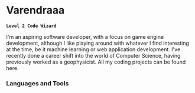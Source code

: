 # Varendraaa

**`Level 2 Code Wizard`**

I'm an aspiring software developer, with a focus on game engine development, although I like playing around with whatever I find interesting at the time, be it machine learning or web application development.
I've recently done a career shift into the world of Computer Science, having previously worked as a geophysicist.
All my coding projects can be found here.

### Languages and Tools

<!--
**Varendraaa/Varendraaa** is a ✨ _special_ ✨ repository because its `README.md` (this file) appears on your GitHub profile.

Here are some ideas to get you started:

- 🔭 I’m currently working on ...
- 🌱 I’m currently learning ...
- 👯 I’m looking to collaborate on ...
- 🤔 I’m looking for help with ...
- 💬 Ask me about ...
- 📫 How to reach me: ...
- 😄 Pronouns: ...
- ⚡ Fun fact: ...
-->
